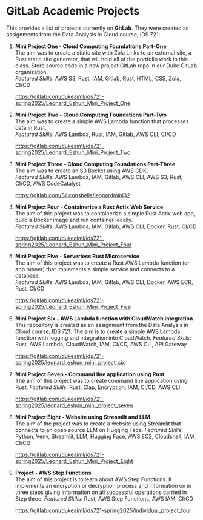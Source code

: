 # GitLab Academic Projects
This provides a list of projects currently on **GitLab**. They were created as assignments from the Data Analysis in Cloud course, IDS 721:      

1. **Mini Project One - Cloud Computing Foundations Part-One**     
The aim was to create a static site with Zola Links to an external site, a Rust static site generator, that will hold all of the portfolio work in this class. Store source code in a new project GitLab repo in our Duke GitLab organization.        
    *Featured Skills*: AWS S3, Rust, IAM, Gitlab, Rust, HTML, CSS, Zola, CI/CD

    https://gitlab.com/dukeaiml/ids721-spring2025/Leonard_Eshun_Mini_Project_One
          
         
1. **Mini Project Two - Cloud Computing Foundations Part-Two**     
The aim was to create a simple AWS Lambda function that processes data in Rust.       
    *Featured Skills*: AWS Lambda, Rust, IAM, Gitlab, AWS CLI, CI/CD

    https://gitlab.com/dukeaiml/ids721-spring2025/Leonard_Eshun_Mini_Project_Two

1. **Mini Project Three - Cloud Computing Foundations Part-Three**     
The aim was to create an S3 Bucket using AWS CDK.       
    *Featured Skills*: AWS Lambda, IAM, Gitlab, AWS CLI, AWS S3, Rust, CI/CD, AWS CodeCatalyst

    https://gitlab.com/Siliconshells/leonardmini32

1. **Mini Project Four - Containerize a Rust Actix Web Service**     
The aim of this project was to containerize a simple Rust Actix web app, build a Docker image and run container locally.       
    *Featured Skills*: AWS Lambda, IAM, Gitlab, AWS CLI, Docker, Rust, CI/CD

    https://gitlab.com/dukeaiml/ids721-spring2025/Leonard_Eshun_Mini_Project_Four
     
1. **Mini Project Five - Serverless Rust Microservice**      
The aim of this project was to create a Rust AWS Lambda function (or app runner) that implements a simple service and connects to a database.     
    *Featured Skills*: AWS Lambda, IAM, Gitlab, AWS CLI, Docker, AWS ECR, Rust, CI/CD

    https://gitlab.com/dukeaiml/ids721-spring2025/Leonard_Eshun_Mini_Project_Five
     

1. **Mini Project Six - AWS Lambda function with CloudWatch integration**       
This repository is created as an assignment from the Data Analysis in Cloud course, IDS 721. The aim is to create a simple AWS Lambda function with logging and integration into CloudWatch.
    *Featured Skills*: Rust, AWS Lambda, CloudWatch, IAM, CI/CD, AWS CLI, API Gateway         

    https://gitlab.com/dukeaiml/ids721-spring2025/leonard_eshun_mini_project_six
     

1. **Mini Project Seven - Command line application using Rust**       
The aim of this project was to create command line application using Rust.
    *Featured Skills*: Rust, Clap, Encryption, IAM, CI/CD, AWS CLI            

    https://gitlab.com/dukeaiml/ids721-spring2025/leonard_eshun_mini_project_seven
     

1. **Mini Project Eight -  Website using Streamlit and LLM**       
The aim of the project was to create a website using Streamlit that connects to an open source LLM on Hugging Face.
    *Featured Skills*: Python, Venv, Streamlit, LLM, Hugging Face, AWS EC2, Cloudshell, IAM, CI/CD               

    https://gitlab.com/dukeaiml/ids721-spring2025/Leonard_Eshun_Mini_Project_Eight
    
     
1. **Project - AWS Step Functions**       
The aim of this project is to learn about AWS Step Functions. It implements an encryption or decryption process and information on in three steps giving information on all successful operations carried in Step three.
    *Featured Skills*: Rust, AWS Step Functions, AWS IAM, CI/CD         

    https://gitlab.com/dukeaiml/ids721-spring2025/individual_project_four